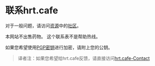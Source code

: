 # 联系hrt.cafe

对于一般问题，请访问[资源](./RESOURCES.md)中的[社区](./RESOURCES.md#社区)。

本网站不出售药物。
这个联系表不是帮助热线。

如果您希望使用[PGP密钥](https://hrt.cafe/pgp/)进行加密，请附上您的公钥。

> 译者注：如果您希望给hrt.cafe反馈，请直接访问[hrt.cafe-Contact](https://hrt.cafe/contact/)
